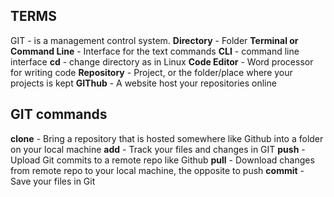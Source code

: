 ## **TERMS**
GIT - is a management control system. 
**Directory** - Folder
**Terminal or Command Line** - Interface for the text commands
**CLI** - command line interface
**cd** - change directory as in Linux
**Code Editor** - Word processor for writing code
**Repository** - Project, or the folder/place where your projects is kept
**GIThub** - A website host your repositories online


## **GIT commands** 
**clone** - Bring a repository that is hosted somewhere like Github into a folder on your local machine
**add** - Track your files and changes in GIT
**push** - Upload Git commits to a remote repo like Github
**pull** - Download changes from remote repo to your local machine, the opposite to push
**commit** - Save your files in Git